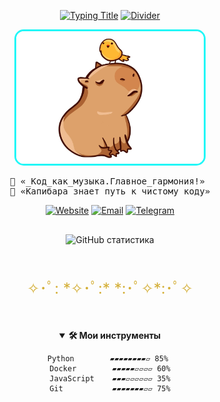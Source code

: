 <div align="center">

<!-- Анимированный заголовок) -->
[![Typing Title](https://readme-typing-svg.demolab.com?font=Space+Mono&weight=800&size=30&duration=4000&pause=1000&color=22F7F7&width=600&lines=%F0%9F%94%A5+Fedorov.sFF+%F0%9F%92%BB;%F0%9F%93%9A+Smart+Developer+%F0%9F%94%94;%E2%9C%A8+Linux+%26+MacOS+Enthusiast+%E2%9C%A8)](https://git.io/typing-svg)
    [![Divider](https://readme-typing-svg.demolab.com?font=Fira+Code&size=20&duration=3000&pause=500&color=45FFB8&width=600&height=30&lines=%E2%96%B0%E2%96%B0%E2%96%B0%E2%96%B0%E2%96%B0%E2%96%B0%E2%96%B0%E2%96%B0%E2%96%B0%E2%96%B0%E2%96%B0%E2%96%B0%E2%96%B0%E2%96%B0%E2%96%B0%E2%96%B0%E2%96%B0%E2%96%B0%E2%96%B0%E2%96%B0%E2%96%B0%E2%96%B0%E2%96%B0%E2%96%B0%E2%96%B0%E2%96%B0%E2%96%B0%E2%96%B0%E2%96%B0%E2%96%B0%E2%96%B0%E2%96%B0%E2%96%B0%E2%96%B0%E2%96%B0%E2%96%B0%E2%96%B0%E2%96%B0%E2%96%B0%E2%96%B0%E2%96%B0)](https://git.io/typing-svg)

<!-- Главное фото -->
<img src="https://raw.githubusercontent.com/Nemets87/Nemets87/main/photo_2025-02-12_08-53-12.jpg" width="300" style="border-radius:15px;border:3px solid #22f7f7">

<!-- Цитаты -->
<pre>
🍃 «_Код_как_музыка.Главное_гармония!» 
🚀 «Капибара_знает_путь_к_чистому_коду»
</pre>

<!-- Бейджи -->
[![Website](https://img.shields.io/badge/🌐_Сайт-FFD700?style=flat&logo=book&logoColor=black)](https://www.bonustime.ru/)
[![Email](https://img.shields.io/badge/📮_Почта-FF0000?style=flat&logo=mail.ru&logoColor=white)](mailto:bonustime161@yandex.ru)
[![Telegram](https://img.shields.io/badge/📡_Телеграм-26A5E4?style=flat&logo=telegram&logoColor=white)](https://t.me/FedorovSFF)

<!-- Статистика -->
  <div style="display: flex; flex-direction: column; align-items: center; gap: 20px; width:100%; margin: 30px 0;">
    <img src="https://github-readme-stats.vercel.app/api?username=Nemets87&show_icons=true&theme=dark&bg_color=1a120b&title_color=d4af37&icon_color=22f7f7&text_color=ffffff&border_color=d4af37&border_radius=10" 
         alt="GitHub статистика" 
         style="max-width: 100%; height:auto; display:block;">
<!-- Разделитель -->
  <div style="width:100%; margin:30px auto; text-align:center; font-size:24px; color:#d4af37;">
    ✧･ﾟ: *✧･ﾟ:* *:･ﾟ✧*:･ﾟ✧
  </div>
<!-- Навыки -->
<details open>
<summary><b>🛠️ Мои инструменты</b></summary>

```text
Python        ▰▰▰▰▰▰▰▰▱ 85% 
Docker        ▰▰▰▰▰▱▱▱▱ 60%
JavaScript    ▰▰▰▱▱▱▱▱▱ 35%
Git           ▰▰▰▰▰▰▰▱▱ 75%
